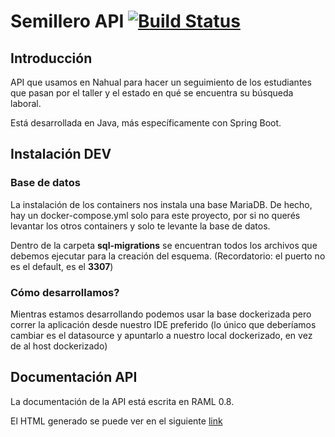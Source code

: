 # Semillero API [![Build Status](https://travis-ci.org/DanielJulian/NahualSpringBoot.svg?branch=master)](https://travis-ci.org/DanielJulian/NahualSpringBoot.svg?branch=master)

## Introducción

API que usamos en Nahual para hacer un seguimiento de los estudiantes que pasan por el taller y el estado en qué se encuentra su búsqueda laboral.

Está desarrollada en Java, más específicamente con Spring Boot.

## Instalación DEV

### Base de datos

La instalación de los containers nos instala una base MariaDB. 
De hecho, hay un docker-compose.yml solo para este proyecto, por si no querés levantar los otros containers y solo te levante la base de datos.

Dentro de la carpeta __sql-migrations__ se encuentran todos los archivos que debemos ejecutar para la creación del esquema.
(Recordatorio: el puerto no es el default, es el __3307__)

### Cómo desarrollamos? 

Mientras estamos desarrollando podemos usar la base dockerizada pero correr la aplicación desde nuestro IDE preferido (lo único que deberíamos cambiar es el datasource y apuntarlo a nuestro local dockerizado, en vez de al host dockerizado)

## Documentación API
    
La documentación de la API está escrita en RAML 0.8. 

El HTML generado se puede ver en el siguiente [link](https://rawgit.com/nahual/semillero2-api/development/apiV2.html)


